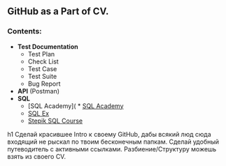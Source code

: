 ## GitHub as a Part of CV.

### Contents:
* **Test Documentation**
  * Test Plan
  * Check List 
  * Test Case
  * Test Suite
  * Bug Report 
* **API** (Postman)
* **SQL**
  * [SQL Academy](  * [SQL Academy](../part_of_CV/Learning/)
  * [SQL Ex]()
  * [Stepik SQL Course]()




h1 Сделай красившее Intro к своему GitHub, дабы всякий люд сюда входящий не рыскал по твоим бесконечным папкам.
Сделай удобный путеводитель с активными ссылками.
Разбиение/Структуру можешь взять из своего CV.
